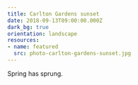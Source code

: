 ```yaml
---
title: Carlton Gardens sunset
date: 2018-09-13T09:00:00.000Z
dark_bg: true
orientation: landscape
resources:
- name: featured
  src: photo-carlton-gardens-sunset.jpg
---
```

Spring has sprung.